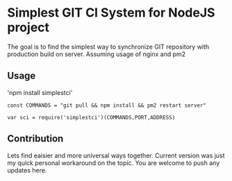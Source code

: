 # Simplest GIT CI System for NodeJS project
The goal is to find the simplest way to synchronize GIT repository with production build on server.
Assuming usage of nginx and pm2

## Usage

'npm install simplestci'

`const COMMANDS = "git pull && npm install && pm2 restart server"`

`var sci = require('simplestci')(COMMANDS,PORT,ADDRESS)`



## Contribution

Lets find eaisier and more universal ways together. Current version was just my quick personal workaround on the topic.
You are welcome to push any updates here.





